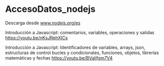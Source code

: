 # AccesoDatos_nodejs
Descarga desde www.nodejs.org/es

Introducción a Javascript: comentarios, variables, operaciones y salidas
https://youtu.be/nKsJRehXICs

Introducción a Javascript: Identificadores de variables, arrays, json, estructuras de control bucles y condicionales, funciones, objetos, librerías matemáticas y fechas
https://youtu.be/BValjfgm7V4
